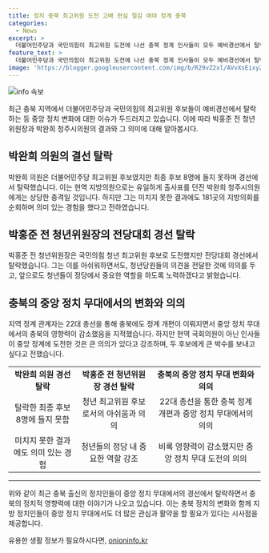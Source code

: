 ```yaml
---
title: 정치 충북 최고위원 도전 고배 현실 절감 여야 정계 충북
categories:
  - News
excerpt: >
  더불어민주당과 국민의힘이 최고위원 도전에 나선 충북 정계 인사들이 모두 예비경선에서 탈락하며 충북의 중앙 정치 변화를 더욱 강조했다. 박완희 청주시의원과 박홍준 전 중앙청년위원장이 최종 후보에 들지 못한 가운데, 이들의 도전은 충북의 정계 개편을 상징하며 중앙 정치 무대에서 충북의 무게감이 줄어든 것을 보여준다.
feature_text: >
  더불어민주당과 국민의힘이 최고위원 도전에 나선 충북 정계 인사들이 모두 예비경선에서 탈락하며 충북의 중앙 정치 변화를 더욱 강조했다. 박완희 청주시의원과 박홍준 전 중앙청년위원장이 최종 후보에 들지 못한 가운데, 이들의 도전은 충북의 정계 개편을 상징하며 중앙 정치 무대에서 충북의 무게감이 줄어든 것을 보여준다.
image: 'https://blogger.googleusercontent.com/img/b/R29vZ2xl/AVvXsEixyZcFfHzMRdzZMjFBmAUKJYCLCGyLL1o632UiGVXcaFdKo_bkvkuCioo0uUKlGfBVcT3P84aROyZIXSBEx3Aw5nCQ3pTgDom1WDC4m8eifvWiAmWEEVb4x6G_l8C0QH225ldMjyaFvpxGEBGNO37VmDTDMHGhJPq73UglMfDca1-0aw/s1600/blogspot.png'
---
```


<p><img src="https://blogger.googleusercontent.com/img/b/R29vZ2xl/AVvXsEixyZcFfHzMRdzZMjFBmAUKJYCLCGyLL1o632UiGVXcaFdKo_bkvkuCioo0uUKlGfBVcT3P84aROyZIXSBEx3Aw5nCQ3pTgDom1WDC4m8eifvWiAmWEEVb4x6G_l8C0QH225ldMjyaFvpxGEBGNO37VmDTDMHGhJPq73UglMfDca1-0aw/s1600/blogspot.png" alt="info 속보" /></p>

<p data-ke-size="size16">최근 충북 지역에서 더불어민주당과 국민의힘의 최고위원 후보들이 예비경선에서 탈락하는 등 중앙 정치 변화에 대한 이슈가 두드러지고 있습니다. 이에 따라 박홍준 전 청년위원장과 박완희 청주시의원의 결과와 그 의미에 대해 알아봅시다.</p>

<h2 data-ke-size="size26">박완희 의원의 결선 탈락</h2>

<p data-ke-size="size16">박완희 의원은 더불어민주당 최고위원 후보였지만 최종 후보 8명에 들지 못하며 경선에서 탈락했습니다. 이는 현역 지방의원으로는 유일하게 출사표를 던진 박완희 청주시의원에게는 상당한 충격일 것입니다. 하지만 그는 미치지 못한 결과에도 181곳의 지방의회를 순회하며 의미 있는 경험을 했다고 전하였습니다.</p>

<h2 data-ke-size="size26">박홍준 전 청년위원장의 전당대회 경선 탈락</h2>

<p data-ke-size="size16">박홍준 전 청년위원장은 국민의힘 청년 최고위원 후보로 도전했지만 전당대회 경선에서 탈락했습니다. 그는 이를 아쉬워하면서도, 청년당원들의 의견을 전달한 것에 의의를 두고, 앞으로도 청년들이 정당에서 중요한 역할을 하도록 노력하겠다고 밝혔습니다.</p>

<h2 data-ke-size="size26">충북의 중앙 정치 무대에서의 변화와 의의</h2>

<p data-ke-size="size16">지역 정계 관계자는 22대 총선을 통해 충북에도 정계 개편이 이뤄지면서 중앙 정치 무대에서의 충북의 영향력이 감소했음을 지적했습니다. 하지만 현역 국회의원이 아닌 인사들이 중앙 정계에 도전한 것은 큰 의의가 있다고 강조하며, 두 후보에게 큰 박수를 보내고 싶다고 전했습니다.</p>

<table>
<tbody>
<tr>
<td style="text-align: center; height: 17px;"><b>박완희 의원 경선 탈락</b></td>
<td style="text-align: center; height: 17px;"><b>박홍준 전 청년위원장 경선 탈락</b></td>
<td style="text-align: center; height: 17px;"><b>충북의 중앙 정치 무대 변화와 의의</b></td>
</tr>
<tr>
<td style="text-align: center;">탈락한 최종 후보 8명에 들지 못함</td>
<td style="text-align: center;">청년 최고위원 후보로서의 아쉬움과 의의</td>
<td style="text-align: center;">22대 총선을 통한 충북 정계 개편과 중앙 정치 무대에서의 의의</td>
</tr>
<tr>
<td style="text-align: center;">미치지 못한 결과에도 의미 있는 경험</td>
<td style="text-align: center;">청년들의 정당 내 중요한 역할 강조</td>
<td style="text-align: center;">비록 영향력이 감소했지만 중앙 정치 무대 도전의 의의</td>
</tr>
</tbody>
</table>

<hr>

<p data-ke-size="size16">위와 같이 최근 충북 출신의 정치인들이 중앙 정치 무대에서의 경선에서 탈락하면서 충북의 정치적 영향력에 대한 이야기가 나오고 있습니다. 이는 충북 정치의 변화와 함께 지방 정치인들이 중앙 정치 무대에서도 더 많은 관심과 활약을 할 필요가 있다는 시사점을 제공합니다.</p>
유용한 생활 정보가 필요하시다면, <a href="https://onioninfo.kr" rel="dofollow">onioninfo.kr</a>


